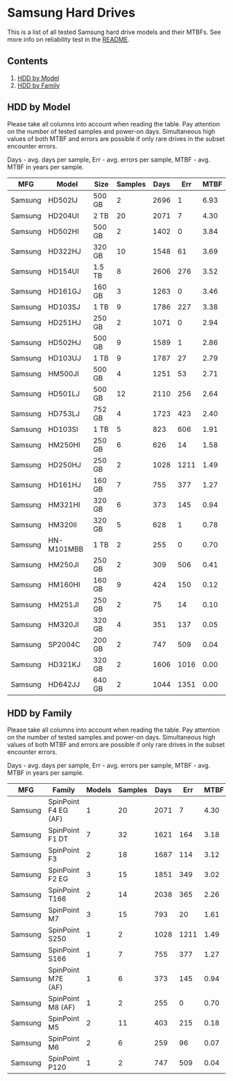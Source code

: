 Samsung Hard Drives
===================

This is a list of all tested Samsung hard drive models and their MTBFs. See more
info on reliability test in the [README](https://github.com/bsdhw/SMART).

Contents
--------

1. [ HDD by Model  ](#hdd-by-model)
2. [ HDD by Family ](#hdd-by-family)

HDD by Model
------------

Please take all columns into account when reading the table. Pay attention on the
number of tested samples and power-on days. Simultaneous high values of both MTBF
and errors are possible if only rare drives in the subset encounter errors.

Days - avg. days per sample,
Err  - avg. errors per sample,
MTBF - avg. MTBF in years per sample.

| MFG       | Model              | Size   | Samples | Days  | Err   | MTBF |
|-----------|--------------------|--------|---------|-------|-------|------|
| Samsung   | HD502IJ            | 500 GB | 2       | 2696  | 1     | 6.93   |
| Samsung   | HD204UI            | 2 TB   | 20      | 2071  | 7     | 4.30   |
| Samsung   | HD502HI            | 500 GB | 2       | 1402  | 0     | 3.84   |
| Samsung   | HD322HJ            | 320 GB | 10      | 1548  | 61    | 3.69   |
| Samsung   | HD154UI            | 1.5 TB | 8       | 2606  | 276   | 3.52   |
| Samsung   | HD161GJ            | 160 GB | 3       | 1263  | 0     | 3.46   |
| Samsung   | HD103SJ            | 1 TB   | 9       | 1786  | 227   | 3.38   |
| Samsung   | HD251HJ            | 250 GB | 2       | 1071  | 0     | 2.94   |
| Samsung   | HD502HJ            | 500 GB | 9       | 1589  | 1     | 2.86   |
| Samsung   | HD103UJ            | 1 TB   | 9       | 1787  | 27    | 2.79   |
| Samsung   | HM500JI            | 500 GB | 4       | 1251  | 53    | 2.71   |
| Samsung   | HD501LJ            | 500 GB | 12      | 2110  | 256   | 2.64   |
| Samsung   | HD753LJ            | 752 GB | 4       | 1723  | 423   | 2.40   |
| Samsung   | HD103SI            | 1 TB   | 5       | 823   | 606   | 1.91   |
| Samsung   | HM250HI            | 250 GB | 6       | 626   | 14    | 1.58   |
| Samsung   | HD250HJ            | 250 GB | 2       | 1028  | 1211  | 1.49   |
| Samsung   | HD161HJ            | 160 GB | 7       | 755   | 377   | 1.27   |
| Samsung   | HM321HI            | 320 GB | 6       | 373   | 145   | 0.94   |
| Samsung   | HM320II            | 320 GB | 5       | 628   | 1     | 0.78   |
| Samsung   | HN-M101MBB         | 1 TB   | 2       | 255   | 0     | 0.70   |
| Samsung   | HM250JI            | 250 GB | 2       | 309   | 506   | 0.41   |
| Samsung   | HM160HI            | 160 GB | 9       | 424   | 150   | 0.12   |
| Samsung   | HM251JI            | 250 GB | 2       | 75    | 14    | 0.10   |
| Samsung   | HM320JI            | 320 GB | 4       | 351   | 137   | 0.05   |
| Samsung   | SP2004C            | 200 GB | 2       | 747   | 509   | 0.04   |
| Samsung   | HD321KJ            | 320 GB | 2       | 1606  | 1016  | 0.00   |
| Samsung   | HD642JJ            | 640 GB | 2       | 1044  | 1351  | 0.00   |

HDD by Family
-------------

Please take all columns into account when reading the table. Pay attention on the
number of tested samples and power-on days. Simultaneous high values of both MTBF
and errors are possible if only rare drives in the subset encounter errors.

Days - avg. days per sample,
Err  - avg. errors per sample,
MTBF - avg. MTBF in years per sample.

| MFG       | Family                 | Models | Samples | Days  | Err   | MTBF |
|-----------|------------------------|--------|---------|-------|-------|------|
| Samsung   | SpinPoint F4 EG (AF)   | 1      | 20      | 2071  | 7     | 4.30   |
| Samsung   | SpinPoint F1 DT        | 7      | 32      | 1621  | 164   | 3.18   |
| Samsung   | SpinPoint F3           | 2      | 18      | 1687  | 114   | 3.12   |
| Samsung   | SpinPoint F2 EG        | 3      | 15      | 1851  | 349   | 3.02   |
| Samsung   | SpinPoint T166         | 2      | 14      | 2038  | 365   | 2.26   |
| Samsung   | SpinPoint M7           | 3      | 15      | 793   | 20    | 1.61   |
| Samsung   | SpinPoint S250         | 1      | 2       | 1028  | 1211  | 1.49   |
| Samsung   | SpinPoint S166         | 1      | 7       | 755   | 377   | 1.27   |
| Samsung   | SpinPoint M7E (AF)     | 1      | 6       | 373   | 145   | 0.94   |
| Samsung   | SpinPoint M8 (AF)      | 1      | 2       | 255   | 0     | 0.70   |
| Samsung   | SpinPoint M5           | 2      | 11      | 403   | 215   | 0.18   |
| Samsung   | SpinPoint M6           | 2      | 6       | 259   | 96    | 0.07   |
| Samsung   | SpinPoint P120         | 1      | 2       | 747   | 509   | 0.04   |
